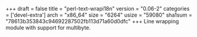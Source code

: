 +++
draft = false
title = "perl-text-wrapi18n"
version = "0.06-2"
categories = ['devel-extra']
arch = "x86_64"
size = "6264"
usize = "59080"
sha1sum = "78613b353843c94692287502fb113d71a60d0dfc"
+++
Line wrapping module with support for multibyte.